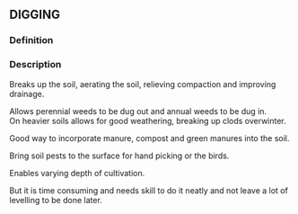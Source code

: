 ## DIGGING
### Definition


### Description
Breaks up the soil, aerating the soil, relieving compaction and improving drainage.  

Allows perennial weeds to be dug out and annual weeds to be dug in.  
On heavier soils allows for good weathering, breaking up clods overwinter.

Good way to incorporate manure, compost and green manures into the soil.

Bring soil pests to the surface for hand picking or the birds.  

Enables varying depth of cultivation.

But it is time consuming and needs skill to do it neatly and not leave a lot of levelling to be done later.











